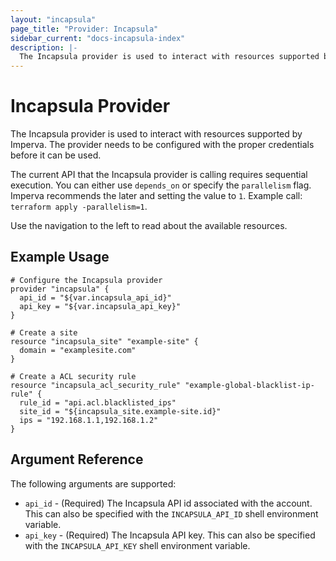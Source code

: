 ```yaml
---
layout: "incapsula"
page_title: "Provider: Incapsula"
sidebar_current: "docs-incapsula-index"
description: |-
  The Incapsula provider is used to interact with resources supported by Imperva. The provider needs to be configured with the proper credentials before it can be used.
---
```


# Incapsula Provider

The Incapsula provider is used to interact with resources supported by Imperva. The provider needs to be configured with the proper credentials before it can be used.

The current API that the Incapsula provider is calling requires sequential execution. You can either use `depends_on` or specify the `parallelism` flag. Imperva recommends the later and setting the value to `1`. Example call: `terraform apply -parallelism=1`.

Use the navigation to the left to read about the available resources.

## Example Usage

```hcl
# Configure the Incapsula provider
provider "incapsula" {
  api_id = "${var.incapsula_api_id}"
  api_key = "${var.incapsula_api_key}"
}

# Create a site
resource "incapsula_site" "example-site" {
  domain = "examplesite.com"
}

# Create a ACL security rule
resource "incapsula_acl_security_rule" "example-global-blacklist-ip-rule" {
  rule_id = "api.acl.blacklisted_ips"
  site_id = "${incapsula_site.example-site.id}"
  ips = "192.168.1.1,192.168.1.2"
}
```

## Argument Reference

The following arguments are supported:

* `api_id` - (Required) The Incapsula API id associated with the account. This can also be
  specified with the `INCAPSULA_API_ID` shell environment variable.
* `api_key` - (Required) The Incapsula API key. This can also be specified with the 
  `INCAPSULA_API_KEY` shell environment variable.
